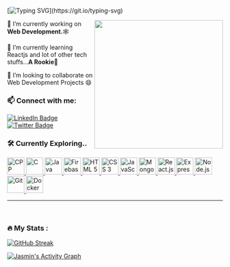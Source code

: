 [![Typing SVG](https://readme-typing-svg.herokuapp.com?font=Share+Tech+Mono&size=40&duration=2263&pause=1000&color=13D0C1&width=450&height=60&lines=Hola!!!;I'm+Jasmin+Pradhan..)](https://git.io/typing-svg)

<img src="https://media.giphy.com/media/3o6fJ5z2bgCLBshZUA/giphy.gif" align="right" width="300"/>

🔭 I’m currently working on <strong>Web Development.</strong>🕸

🌱 I’m currently learning Reactjs and lot of other tech stuffs...<strong>A Rookie</strong>🐛

🦋 I’m looking to collaborate on Web Development Projects 😄



### 📫 Connect with me:
 <p align="left">
      <a href="https://www.linkedin.com/in/jasmin-pradhan-a40565228/">
        <img src="https://img.shields.io/badge/-LinkedIn-blue?logo=linkedin&logoColor=white&style=for-the-badge" alt="LinkedIn Badge"/>
      </a>
       <a href="https://twitter.com/Jasmin_Pradhan_">
        <img src="https://img.shields.io/badge/-Twitter-1DA1F2?logo=twitter&logoColor=white&style=for-the-badge" alt="Twitter Badge"/>
      </a>
    </p>
    
 ### 🛠️ Currently Exploring..
 
<p class="tech" align="left">
  <a href="https://cplusplus.com/" target="_blank"> 
    <img src="https://cdn.jsdelivr.net/gh/devicons/devicon/icons/cplusplus/cplusplus-original.svg" alt="CPP" width="40" height="40"/> 
  </a>
  <a href="https://www.cprogramming.com/" target="_blank"> 
    <img src="https://cdn.jsdelivr.net/gh/devicons/devicon/icons/c/c-original.svg" alt="C" width="40" height="40"/> 
  </a>
  <a href="https://www.java.com/en/" target="_blank"> 
    <img src="https://cdn.jsdelivr.net/gh/devicons/devicon/icons/java/java-original.svg" alt="Java" width="40" height="40"/> 
  </a>
   <a href="https://firebase.google.com/" target="_blank"> 
    <img src="https://cdn.jsdelivr.net/gh/devicons/devicon/icons/firebase/firebase-plain.svg" alt="Firebase" width="40" height="40"/> 
  </a>
  <a href="https://devdocs.io/html/" target="_blank"> 
    <img src="https://cdn.jsdelivr.net/gh/devicons/devicon/icons/html5/html5-original.svg" alt="HTML 5" width="40" height="40"/> 
    </a>
  <a href="https://devdocs.io/css/" target="_blank"> 
    <img src="https://cdn.jsdelivr.net/gh/devicons/devicon/icons/css3/css3-original.svg" alt="CSS 3" width="40" height="40"/> 
  </a>
  <a href="https://javascript.info/" target="_blank"> 
    <img src="https://cdn.jsdelivr.net/gh/devicons/devicon/icons/javascript/javascript-original.svg" alt="JavaScript" width="40" height="40"/> 
  </a>
  <a href="https://www.mongodb.com/" target="_blank"> 
    <img src="https://cdn.jsdelivr.net/gh/devicons/devicon/icons/mongodb/mongodb-original.svg" alt="MongoDB" width="40" height="40"/> 
  </a>
  <a href="https://reactjs.org/" target="_blank"> 
    <img src="https://cdn.jsdelivr.net/gh/devicons/devicon/icons/react/react-original.svg" alt="React.js" width="40" height="40"/> 
  </a>
  <a href="https://expressjs.com/" target="_blank"> 
    <img src="https://cdn.jsdelivr.net/gh/devicons/devicon/icons/express/express-original.svg" alt="Express.js" width="40" height="40"/> 
  </a>
  <a href="https://nodejs.org/en/" target="_blank"> 
    <img src="https://cdn.jsdelivr.net/gh/devicons/devicon/icons/nodejs/nodejs-original.svg" alt="Node.js" width="40" height="40"/> 
  </a>
  <a href="https://git-scm.com/" target="_blank"> 
    <img src="https://cdn.jsdelivr.net/gh/devicons/devicon/icons/git/git-original.svg" alt="Git" width="40" height="40"/> 
  </a>
   <a href="https://git-scm.com/" target="_blank"> 
    <img src="https://cdn.jsdelivr.net/gh/devicons/devicon/icons/docker/docker-original.svg" alt="Docker" width="40" height="40"/> 
  </a>
</p>

----------------
<br>

### 🔥 My Stats :

[![GitHub Streak](http://github-readme-streak-stats.herokuapp.com?user=JasminPradhan&theme=dark&background=000000)](https://git.io/streak-stats)
<br>

<a href="#">
<img alt="Jasmin's Activity Graph" src="https://activity-graph.herokuapp.com/graph?username=JasminPradhan&bg_color=1F222E&color=F8D866&line=F25D4F&point=FFFF9F&hide_border=true" />
</a>

<!--
**JasminPradhan/JasminPradhan** is a ✨ _special_ ✨ repository because its `README.md` (this file) appears on your GitHub profile.

Here are some ideas to get you started:

- 
- 
- 👯 I’m looking to collaborate on ...
- 🤔 I’m looking for help with ...
- 💬 Ask me about ...
- 
- 😄 Pronouns: ...
- ⚡ Fun fact: ...
-->
